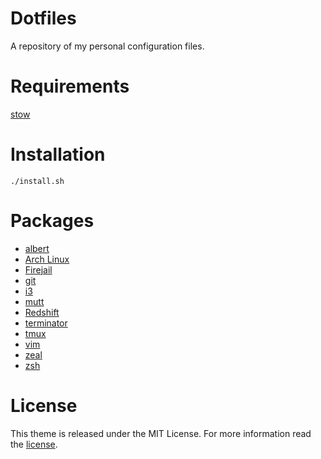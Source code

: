 # Dotfiles

A repository of my personal configuration files.

# Requirements

[stow](http://www.gnu.org/software/stow/)

# Installation

```shell
./install.sh
```
# Packages

* [albert](https://github.com/ManuelSchneid3r/albert)
* [Arch Linux](https://www.archlinux.org/)
* [Firejail](https://firejail.wordpress.com/)
* [git](https://git-scm.com/)
* [i3](https://i3wm.org/)
* [mutt](http://www.mutt.org/)
* [Redshift](http://jonls.dk/redshift/)
* [terminator](https://gnometerminator.blogspot.nl/p/introduction.html)
* [tmux](https://tmux.github.io/)
* [vim](http://www.vim.org/)
* [zeal](https://zealdocs.org/)
* [zsh](https://www.zsh.org/)

# License

This theme is released under the MIT License. For more information read the [license][license].

[license]: https://github.com/alrayyes/dotfiles/blob/master/LICENSE.md

